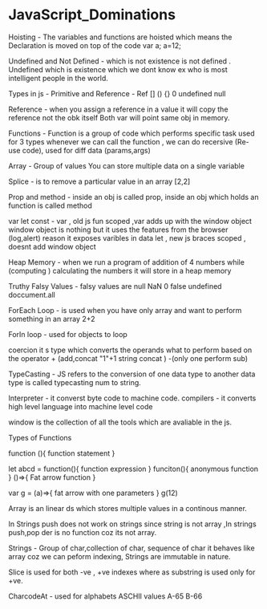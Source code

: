 # JavaScript_Dominations

Hoisting - The variables and functions are hoisted which means the 
           Declaration is moved on top of the code  var a;
                                                    a=12;


Undefined and Not Defined - which is not existence is not defined . Undefined which is existence which we dont know ex
                            who is most intelligent people in the world.

Types in js - Primitive and Reference   - Ref [] () {} 0 undefined null 

Reference - when you assign a reference in a value  it will copy the reference not the obk itself Both var will point same obj 
            in memory.

Functions - Function is a group of code which performs specific task 
            used for 3 types whenever we can call the function , we can do recersive (Re-use code), used for diff data (params,args)

Array - Group of values You can store multiple data on a single variable

Splice  - is to remove a particular value in an array [2,2]

Prop and method - inside an obj is called prop,
                  inside an obj which holds an function is called method

var let const - var , old js   fun scoped ,var adds up with the window object
                window object is nothing but it uses the features from the browser (log,alert)
                reason it exposes varibles  in data
                let , new js  braces scoped , doesnt add  window object

Heap Memory - when we run a program of addition of 4 numbers while (computing ) calculating the numbers  it will store in a heap memory 


Truthy Falsy Values - falsy values are null NaN 0 false undefined doccument.all

ForEach Loop - is used when you have only array and want to perform something in an array  2+2

ForIn loop - used for objects to loop 

coercion  it s type which converts the operands what to perform based on the operator + (add,concat "1"+1 string concat  ) -(only one perform sub) 

TypeCasting - JS refers to the conversion of one data type to another data type is called typecasting num to string.

Interpreter - it converst byte code to machine code.
compilers  - it converts high level language into  machine  level code 

window is the collection of all the tools which are avaliable in the js.

Types of Functions

function (){
  function statement
}

let abcd = function(){
  function expression
}
funciton(){
  anonymous function
}
()=>{
  Fat arrow function
}

var g = (a)=>{
  fat arrow with one parameters
}
g(12)

Array is an linear ds which stores multiple values in a continous manner.

In Strings push does not work on strings since string is not array ,In strings push,pop der is no function coz its not array.


Strings - Group of char,collection of char, sequence of char it behaves like array coz we can peform indexing,
          Strings are immutable in nature.

Slice is used for both -ve , +ve indexes where as substring is used only for +ve.

CharcodeAt - used for alphabets ASCHII values A-65 B-66
